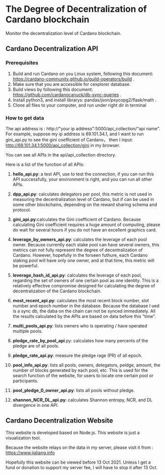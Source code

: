 # The Degree of Decentralization of Cardano blockchain
Monitor the decentralization level of Cardano blockchain.

## Cardano Decentralization API
### Prerequisites
1. Build and run Cardano on you Linux system, following this document: https://cardano-community.github.io/guild-operators/build  .
2. Make sure that you are accessible for cexplorer database.
3. Build views by following this document: https://github.com/cardanocanuck/db-sync-queries  .
4. Install python3, and install librarys: pandas/json/psycopg2/flask/math  .
5. Clone all files to your computer, and run <python3 api_launcher.py> under right dir in terminal

### How to get data 
The api address is : http://"your ip address":5000/api_collection/"api name". For example, suppose my ip address is 69.101.34.1, and I want to run gini_api.py to see the gini coefficient of Cardano， then I input: http://69.101.34.1:5000/api_collection/gini  in my browser.

You can see all APIs in the api/api_collection directory.

Here is a list of the function of all APIs:
 1. **hello_api.py**: a test API, use to test the connection, if you can run this API successfully, your environment is right, and you can run all other APIs.

 2. **dpp_api.py**: calculates delegators per pool, this metric is not used in measuring the decentralization level of Cardano, but if can be used in some other blockchains, depending on the reward sharing schema and protocol. 

 3. **gini_api.py**:calculates the Gini coefficient of Cardano. Because calculating Gini coefficient requires a huge amount of computing, please do wait for several hours if you do not have an excellent graphics card.

 4. **leverage_by_owners_api.py**: calculates the leverage of each pool owner. Because currently each stake pool can have several owners, this metrics can not fully represent the degree of decentralization of Cardano. However, hopefully in the forseen futhure, each Cardano staking pool will have only one owner, and at that time, this metric will be powerful.
 
 5. **leverage_hash_id_api.py**: calculates the leverage of each pool, regarding the set of owners of one certain pool as one identity. This is a relatively effective compromise designed for calculating the degree of decentralization of the Cardano blockchain.

 6. **most_recent_api.py**: calculates the most recent block number, slot number and epoch number in the database. Because the database I ued is a sync db, the daba on the chain can not be synced immediately. All the results calculated by the APIs are based on data before this "time".

 7. **multi_pools_api.py**: lists owners who is operating / have operated multiple pools. 

 8. **pledge_rate_by_pool_api**.py: calculates how many percents of the pledge are of all pools.

 9. **pledge_rate_api.py**: measure the pledge rage (PR) of all epoch.

 10. **pool_info_api.py**: lists all pools, owners, delegators, peldge, amount, the number of blocks generated by each pool, etc. This is used for the search function of the website, for users to locate one certain pool or participants.

 11. **pool_pledge_0_owner_api.py**: lists all pools without pledge.
 
 12. **shannon_NCR_DL_api.py**: calculates Shannon entropy, NCR, and DL divergence in one API.
 
 
## Cardano Decentralization Website
 
This website is developed based on Node.js. This website is just a visualization tool. 

Because the website relays on the data in my server, please visit it from : https://www.jialiang.info
 
Hopefully this website can be viewed before 13 Oct 2021. Unless I get a fund or donation to support my server fee, I will have to stop it after 13 Oct.


